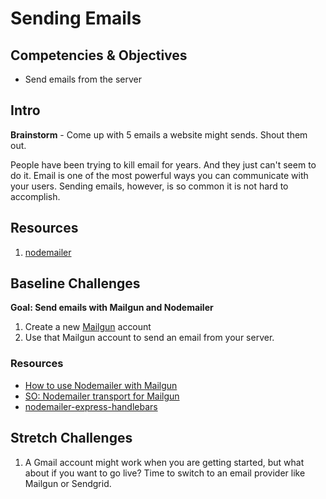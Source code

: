 # Sending Emails

## Competencies & Objectives

* Send emails from the server

## Intro

**Brainstorm** - Come up with 5 emails a website might sends. Shout them out.

People have been trying to kill email for years. And they just can't seem to do it. Email is one of the most powerful ways you can communicate with your users. Sending emails, however, is so common it is not hard to accomplish.

## Resources

1. [nodemailer](https://nodemailer.com/about/)

## Baseline Challenges

**Goal: Send emails with Mailgun and Nodemailer**

1. Create a new [Mailgun](https://www.mailgun.com/) account
1. Use that Mailgun account to send an email from your server.

### Resources

* [How to use Nodemailer with Mailgun](http://jeffmcmahan.info/blog/how-to-use-nodemailer-with-mailgun/)
* [SO: Nodemailer transport for Mailgun](https://stackoverflow.com/questions/26956251/sending-emails-using-mailgun-with-nodemailer-package)
* [nodemailer-express-handlebars](https://github.com/yads/nodemailer-express-handlebars)

## Stretch Challenges

1. A Gmail account might work when you are getting started, but what about if you want to go live? Time to switch to an email provider like Mailgun or Sendgrid.
